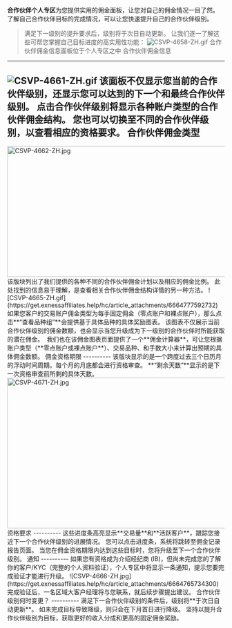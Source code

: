 
**合作伙伴个人专区**为您提供实用的佣金面板，让您对自己的佣金情况一目了然。 了解自己合作伙伴目标的完成情况，可以让您快速提升自己的合作伙伴级别。
> 满足下一级别的提升要求后，级别将于次日自动更新。
让我们逐一了解这些可帮您掌握自己目标进度的高实用性功能：
![CSVP-4658-ZH.gif](https://get.exnessaffiliates.help/hc/article_attachments/6664776174108)
> 合作伙伴佣金信息面板位于个人专区之中
合作伙伴佣金信息
----------
![CSVP-4661-ZH.gif](https://get.exnessaffiliates.help/hc/article_attachments/6664776577692)
该面板不仅显示您当前的**合作伙伴级别**，还显示您可以达到的下一个和最终合作伙伴级别。 点击合作伙伴级别将显示各种账户类型的合作伙伴佣金结构。 您也可以切换至不同的合作伙伴级别，以查看相应的资格要求。
合作伙伴佣金类型
----------
<img alt="CSVP-4662-ZH.jpg" src="https://get.exnessaffiliates.help/hc/article_attachments/6664764327324" height="303" width="569" />
该版块列出了我们提供的各种不同的合作伙伴佣金计划以及相应的佣金比例。 此处找到的信息易于理解，是查看相关合作伙伴佣金结构详情的另一种方法。
![CSVP-4665-ZH.gif](https://get.exnessaffiliates.help/hc/article_attachments/6664777592732)
如果您客户的交易账户佣金类型为每手固定佣金（零点账户和裸点账户），那么点击**“查看品种组”**会提供基于具体品种的具体奖励图表。 该图表不仅展示当前合作伙伴级别的佣金数额，也会显示当您升级成为下一级别的合作伙伴时所能获取的潜在佣金。 
我们也在该佣金图表页面提供了一个**佣金计算器**，可让您根据账户类型（**零点账户或裸点账户**）、交易品种、和手数大小来计算出预期的具体佣金数额。
佣金资格期限
----------
该版块显示的是一个跨度过去三个日历月的浮动时间周期。每个月的月底都会进行资格审查。 **“剩余天数”**显示的是下一次资格审查前所剩的具体天数。
<img alt="CSVP-4671-ZH.jpg" src="https://get.exnessaffiliates.help/hc/article_attachments/6664777965212" height="349" width="569" />
资格要求
----------
这些进度条高亮显示**交易量**和**活跃客户**，跟踪您接近下一个合作伙伴级别的进展情况。 您可以点击进度条，系统将跳转至佣金记录报告页面。 当您在佣金资格期限内达到这些目标时，您将升级至下一个合作伙伴级别。
通知
----------
如果您有资格成为介绍经纪商 (IB)，但尚未完成您的了解你的客户/KYC（完整的个人资料验证），个人专区中将显示一条通知，提示您要完成验证才能进行升级。
![CSVP-4666-ZH.jpg](https://get.exnessaffiliates.help/hc/article_attachments/6664765734300)
完成验证后，一名区域大客户经理将与您联系，就后续步骤提出建议。
合作伙伴级别何时变更？
----------
满足下一合作伙伴级别的条件后，级别将**于次日自动更新**。 如未完成目标导致降级，则只会在下月首日进行降级。 坚持以提升合作伙伴级别为目标，获取更好的收入分成和更高的固定佣金奖励。